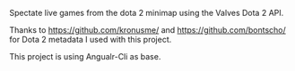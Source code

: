 Spectate live games from the dota 2 minimap using the Valves Dota 2 API.

Thanks to https://github.com/kronusme/ and https://github.com/bontscho/ for Dota 2 metadata I used with this project.

This project is using Angualr-Cli as base.
